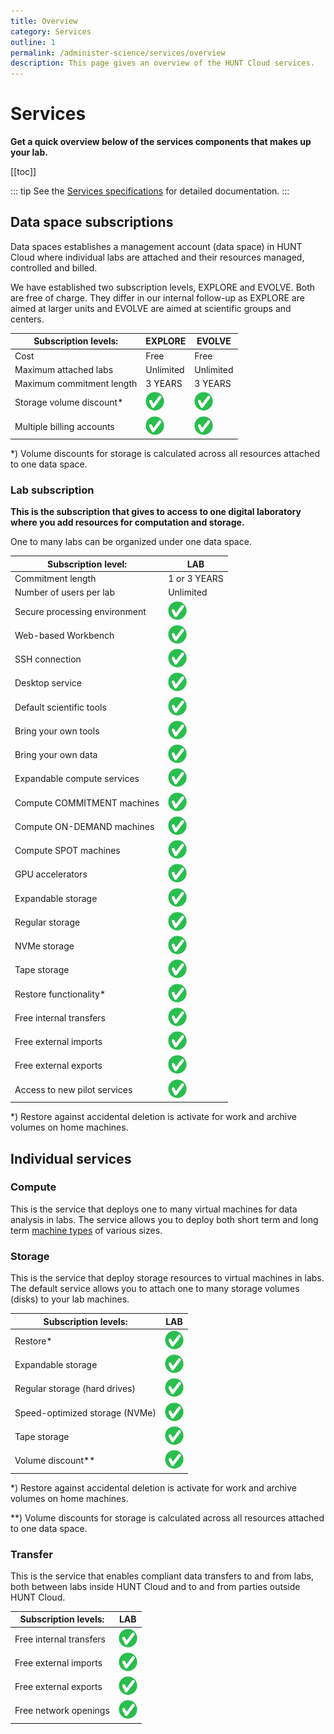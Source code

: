 ```yaml
---
title: Overview
category: Services
outline: 1
permalink: /administer-science/services/overview
description: This page gives an overview of the HUNT Cloud services.
---
```


# Services

**Get a quick overview below of the services components that makes up your lab.**

[[toc]]

::: tip 
See the [Services specifications](/administer-science/services/specifications) for detailed documentation.
:::


## Data space subscriptions

Data spaces establishes a management account (data space) in HUNT Cloud where individual labs are attached and their resources managed, controlled and billed.

We have established two subscription levels, EXPLORE and EVOLVE. Both are free of charge. They differ in our internal follow-up as EXPLORE are aimed at larger units and EVOLVE are aimed at scientific groups and centers.

| Subscription levels: | EXPLORE | EVOLVE |
| ---- | ---- | ---- | 
| Cost | Free | Free |
| Maximum attached labs | Unlimited | Unlimited |
| Maximum commitment length | 3 YEARS | 3 YEARS | 3 YEAR |
| Storage volume discount* | ![yes](./images/yes-30.png "yes") | ![yes](./images/yes-30.png "yes") |
| Multiple billing accounts | ![no](./images/yes-30.png "yes") | ![yes](./images/yes-30.png "yes") |

*) Volume discounts for storage is calculated across all resources attached to one data space. 


### Lab subscription

**This is the subscription that gives to access to one digital laboratory where you add resources for computation and storage.**

One to many labs can be organized under one data space. 

| Subscription level: | LAB |
| ---- | ---- |
| Commitment length | 1 or 3 YEARS |
| Number of users per lab   | Unlimited |
| Secure processing environment | ![yes](./images/yes-30.png "yes") | 
| Web-based Workbench | ![yes](./images/yes-30.png "yes") | 
| SSH connection | ![yes](./images/yes-30.png "yes") | 
| Desktop service | ![yes](./images/yes-30.png "yes") | 
| Default scientific tools | ![yes](./images/yes-30.png "yes") | 
| Bring your own tools | ![yes](./images/yes-30.png "yes") | 
| Bring your own data | ![yes](./images/yes-30.png "yes") | 
| Expandable compute services | ![yes](./images/yes-30.png "yes") | 
| Compute COMMITMENT machines | ![yes](./images/yes-30.png "yes") | 
| Compute ON-DEMAND machines | ![yes](./images/yes-30.png "yes") | 
| Compute SPOT machines | ![yes](./images/yes-30.png "yes") | 
| GPU accelerators | ![yes](./images/yes-30.png "yes") | 
| Expandable storage | ![yes](./images/yes-30.png "yes") | 
| Regular storage | ![yes](./images/yes-30.png "yes") | 
| NVMe storage | ![yes](./images/yes-30.png "yes") | 
| Tape storage | ![yes](./images/yes-30.png "yes") | 
| Restore functionality* | ![yes](./images/yes-30.png "yes") | ![yes](./images/yes-30.png "yes") | 
| Free internal transfers | ![yes](./images/yes-30.png "yes") | 
| Free external imports | ![yes](./images/yes-30.png "yes") | 
| Free external exports | ![yes](./images/yes-30.png "yes") | 
| Access to new pilot services | ![yes](./images/yes-30.png "yes") | 

*) Restore against accidental deletion is activate for work and archive volumes on home machines.

## Individual services

### Compute

This is the service that deploys one to many virtual machines for data analysis in labs. The service allows you to deploy both short term and long term [machine types](/administer-science/services/machine-types) of various sizes.


### Storage

This is the service that deploy storage resources to virtual machines in labs. The default service allows you to attach one to many storage volumes (disks) to your lab machines.

| Subscription levels: | LAB | 
| ---- | ---- |
| Restore* | ![yes](./images/yes-30.png "yes") | 
| Expandable storage | ![yes](./images/yes-30.png "yes") | 
| Regular storage (hard drives) | ![yes](./images/yes-30.png "yes") | 
| Speed-optimized storage (NVMe) | ![yes](./images/yes-30.png "yes") | 
| Tape storage | ![yes](./images/yes-30.png "yes") | 
| Volume discount** | ![yes](./images/yes-30.png "yes") | 

*) Restore against accidental deletion is activate for work and archive volumes on home machines.

**) Volume discounts for storage is calculated across all resources attached to one data space. 



### Transfer

This is the service that enables compliant data transfers to and from labs, both between labs inside HUNT Cloud and to and from parties outside HUNT Cloud.

| Subscription levels: | LAB| 
| ---- | ---- | 
| Free internal transfers | ![yes](./images/yes-30.png "yes") |
| Free external imports | ![yes](./images/yes-30.png "yes") |
| Free external exports | ![yes](./images/yes-30.png "yes") |
| Free network openings | ![yes](./images/yes-30.png "yes") |




